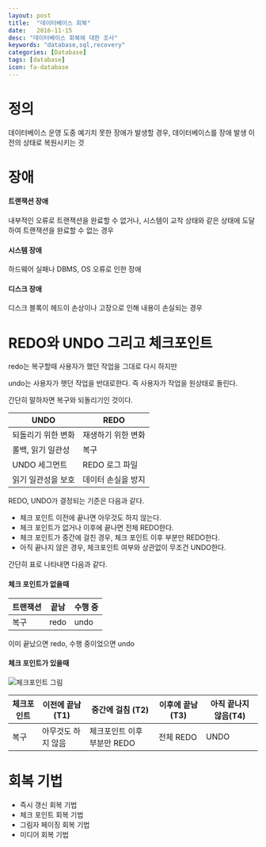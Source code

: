 ```yaml
---
layout: post
title:  "데이터베이스 회복"
date:   2016-11-15
desc: "데이터베이스 회복에 대한 조사"
keywords: "database,sql,recovery"
categories: [Database]
tags: [database]
icon: fa-database
---
```


# 정의
데이터베이스 운영 도중 예기치 못한 장애가 발생할 경우, 데이터베이스를 장애 발생 이전의 상태로 복원시키는 것


# 장애

#### 트랜잭션 장애
내부적인 오류로 트랜잭션을 완료할 수 없거나, 시스템이 교착 상태와 같은 상태에 도달하여 트랜잭션을 완료할 수 없는 경우

#### 시스템 장애
하드웨어 실패나 DBMS, OS 오류로 인한 장애

#### 디스크 장애
디스크 블록이 헤드이 손상이나 고장으로 인해 내용이 손실되는 경우


# REDO와 UNDO 그리고 체크포인트

redo는 복구할때 사용자가 했던 작업을 그대로 다시 하지만

undo는 사용자가 햇던 작업을 반대로한다. 즉 사용자가 작업을 원상태로 돌린다.

간단히 말하자면 복구와 되돌리기인 것이다.

UNDO|REDO
----|----
되돌리기 위한 변화 | 재생하기 위한 변화
롤백, 읽기 일관성  | 복구
UNDO 세그먼트     | REDO 로그 파일
읽기 일관성을 보호 | 데이터 손실을 방지 

REDO, UNDO가 결정되는 기준은 다음과 같다.

* 체크 포인트 이전에 끝나면 아무것도 하지 않는다.
* 체크 포인트가 없거나 이후에 끝나면 전체 REDO한다.
* 체크 포인트가 중간에 걸친 경우, 체크 포인트 이후 부분만 REDO한다.
* 아직 끝나지 않은 경우, 체크포인트 여부와 상관없이 무조건 UNDO한다.

간단히 표로 나타내면 다음과 같다.

#### 체크 포인트가 없을때

트랜잭션|끝남|수행 중
-------|----|------
복구 | redo | undo
이미 끝났으면 redo, 수행 중이었으면 undo

#### 체크 포인트가 있을때
![체크포인트 그림](https://4.bp.blogspot.com/_o049WAyUHqI/S7GRZFNkcrI/AAAAAAAAAFM/ZeQ4-n42l4E/s1600/Picture13.gif)

체크포인트|이전에 끝남 (T1)|중간에 걸침 (T2)|이후에 끝남 (T3)|아직 끝나지 않음(T4)
---------|----------|----------|-----------|--------------
복구|아무것도 하지 않음|체크포인트 이후 부분만 REDO|전체 REDO|UNDO


# 회복 기법
* 즉시 갱신 회복 기법
* 체크 포인트 회복 기법
* 그림자 페이징 회복 기법
* 미디어 회복 기법